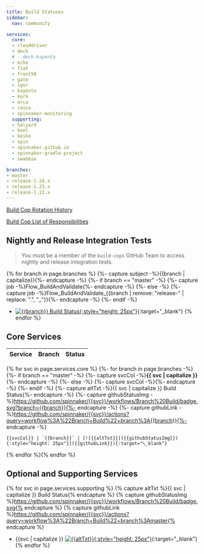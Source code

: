 ```yaml
---
title: Build Statuses
sidebar:
  nav: community

services:
  core:
  - clouddriver
  - deck
  # - deck-kayenta
  - echo
  - fiat
  - front50
  - gate
  - igor
  - kayenta
  - kork
  - orca
  - rosco
  - spinnaker-monitoring
  supporting:
  - halyard
  - keel
  - keiko
  - spin
  - spinnaker.github.io
  - spinnaker-gradle-project
  - swabbie

branches:
- master
- release-1.24.x
- release-1.23.x
- release-1.22.x
---
```


[Build Cop Rotation History](https://github.com/spinnaker/spinnaker/issues?utf8=%E2%9C%93&q=is%3Aissue+label%3Abuild-cop-rotation)

[Build Cop List of Responsibilities](https://www.spinnaker.io/community/contributing/nightly-builds/#build-cop)

## Nightly and Release Integration Tests

> You must be a member of the `build-cops` GitHub Team to access nightly and release integration tests.

{% for branch in page.branches %}
  {%- capture subject -%}{{branch | capitalize}}{%- endcapture -%}
  {%- if branch == "master" -%}
    {%- capture job -%}Flow_BuildAndValidate{%- endcapture -%}
  {%- else -%}
    {%- capture job -%}Flow_BuildAndValidate_{{branch | remove: "release-" | replace: ".", "_"}}{%- endcapture -%}
  {%- endif -%}
* [![{{branch}} Build Status](https://builds.spinnaker.io/buildStatus/icon?job={{job}}&subject={{subject}}){:style="height: 25px"}](https://builds.spinnaker.io/job/{{job}}/){:target="\_blank"}
{% endfor %}


## Core Services

Service | Branch | Status
------- | ------ | ------
{% for svc in page.services.core %}
  {%- for branch in page.branches -%}
    {%- if branch == "master" -%}
      {%- capture svcCol -%}**{{ svc | capitalize }}**{%- endcapture -%}
    {%- else -%}
      {%- capture svcCol -%}{%- endcapture -%}
    {%- endif -%}
    {%- capture altTxt -%}{{ svc | capitalize }} Build Status{%- endcapture -%}
    {%- capture githubStatusImg -%}https://github.com/spinnaker/{{svc}}/workflows/Branch%20Build/badge.svg?branch={{branch}}{%- endcapture -%}
    {%- capture githubLink -%}https://github.com/spinnaker/{{svc}}/actions?query=workflow%3A%22Branch+Build%22+branch%3A{{branch}}{%- endcapture -%}

    {{svcCol}} | `{{branch}}` | [![{{altTxt}}]({{githubStatusImg}}){:style="height: 25px"}]({{githubLink}}){:target="\_blank"}
{% endfor %}{% endfor %}


## Optional and Supporting Services

{% for svc in page.services.supporting %}
  {% capture altTxt %}{{ svc | capitalize }} Build Status{% endcapture %}
  {% capture githubStatusImg %}https://github.com/spinnaker/{{svc}}/workflows/Branch%20Build/badge.svg{% endcapture %}
  {% capture githubLink %}https://github.com/spinnaker/{{svc}}/actions?query=workflow%3A%22Branch+Build%22+branch%3Amaster{% endcapture %}

  * {{svc | capitalize }} [![{{altTxt}}]({{githubStatusImg}}){:style="height: 25px"}]({{githubLink}}){:target="\_blank"}
{% endfor %}
